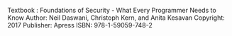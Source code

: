 <p>
Textbook : Foundations of Security - What Every Programmer Needs to Know 
Author: Neil Daswani, Christoph Kern, and Anita Kesavan 
Copyright: 2017 
Publisher: Apress 
ISBN: 978-1-59059-748-2
</p>